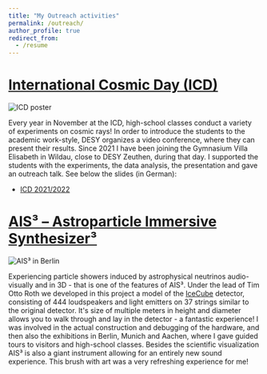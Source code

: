 ```yaml
---
title: "My Outreach activities"
permalink: /outreach/
author_profile: true
redirect_from:
  - /resume
---
```


# [International Cosmic Day (ICD)](https://icd.desy.de/)

![ICD poster](https://maklinger.github.io/files/outreach/ICD_picture.png)

Every year in November at the ICD, high-school classes conduct a variety of experiments on cosmic rays! In order to introduce the students to the academic work-style, DESY organizes a video conference, where they can present their results.
Since 2021 I have been joining the Gymnasium Villa Elisabeth in Wildau, close to DESY Zeuthen, during that day. I supported the students with the experiments, the data analysis, the presentation and gave an outreach talk. See below the slides (in German):

* [ICD 2021/2022](https://maklinger.github.io/files/outreach/ICD_2021_2022_2023_Klinger_Wildau.pdf)



# [AIS³ – Astroparticle Immersive Synthesizer³](https://www.imachination.net/ais3/index_d.php)

![AIS³ in Berlin](https://maklinger.github.io/files/outreach/AIS3_Berlin.JPG)

Experiencing particle showers induced by astrophysical neutrinos audio-visually and in 3D - that is one of the features of AIS³. Under the lead of Tim Otto Roth we developed in this project a model of the [IceCube](https://icecube.wisc.edu/) detector, consisting of 444 loudspeakers and light emitters on 37 strings similar to the original detector. It's size of multiple meters in height and diameter allows you to walk through and lay in the detector - a fantastic experience!
I was involved in the actual construction and debugging of the hardware, and then also the exhibitions in Berlin, Munich and Aachen, where I gave guided tours to visitors and high-school classes. 
Besides the scientific visualization AIS³ is also a giant instrument allowing for an entirely new sound experience. This brush with art was a very refreshing experience for me!
